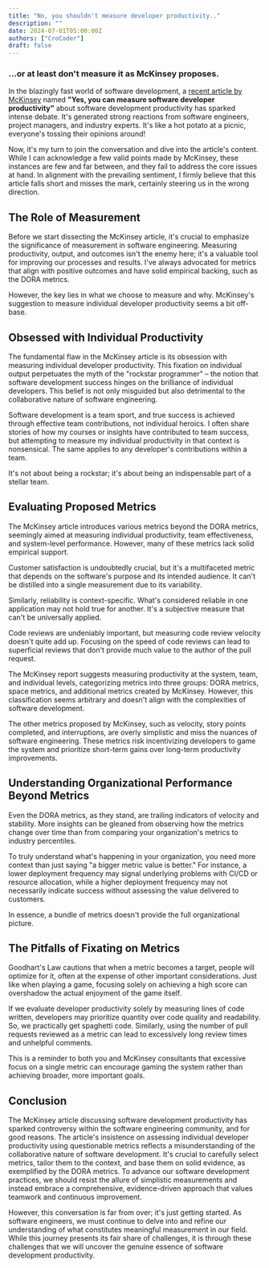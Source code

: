 ```yaml
---
title: "No, you shouldn't measure developer productivity.."
description: ""
date: 2024-07-01T05:00:00Z
authors: ["CroCoder"]
draft: false
---
```


### ...or at least don't measure it as McKinsey proposes.

In the blazingly fast world of software development, a [recent article by McKinsey](https://www.mckinsey.com/industries/technology-media-and-telecommunications/our-insights/yes-you-can-measure-software-developer-productivity) named **"Yes, you can measure software developer productivity"** about software development productivity has sparked intense debate. It's generated strong reactions from software engineers, project managers, and industry experts. It's like a hot potato at a picnic, everyone's tossing their opinions around!  

Now, it's my turn to join the conversation and dive into the article's content. While I can acknowledge a few valid points made by McKinsey, these instances are few and far between, and they fail to address the core issues at hand. In alignment with the prevailing sentiment, I firmly believe that this article falls short and misses the mark, certainly steering us in the wrong direction.

## The Role of Measurement

Before we start dissecting the McKinsey article, it's crucial to emphasize the significance of measurement in software engineering. Measuring productivity, output, and outcomes isn't the enemy here; it's a valuable tool for improving our processes and results.  I've always advocated for metrics that align with positive outcomes and have solid empirical backing, such as the DORA metrics.

However, the key lies in what we choose to measure and why. McKinsey's suggestion to measure individual developer productivity seems a bit off-base.

## Obsessed with Individual Productivity

The fundamental flaw in the McKinsey article is its obsession with measuring individual developer productivity. This fixation on individual output perpetuates the myth of the "rockstar programmer" – the notion that software development success hinges on the brilliance of individual developers. This belief is not only misguided but also detrimental to the collaborative nature of software engineering.

Software development is a team sport, and true success is achieved through effective team contributions, not individual heroics. I often share stories of how my courses or insights have contributed to team success, but attempting to measure my individual productivity in that context is nonsensical. The same applies to any developer's contributions within a team.

It's not about being a rockstar; it's about being an indispensable part of a stellar team.

## Evaluating Proposed Metrics

The McKinsey article introduces various metrics beyond the DORA metrics, seemingly aimed at measuring individual productivity, team effectiveness, and system-level performance. However, many of these metrics lack solid empirical support.

Customer satisfaction is undoubtedly crucial, but it's a multifaceted metric that depends on the software's purpose and its intended audience. It can't be distilled into a single measurement due to its variability.

Similarly, reliability is context-specific. What's considered reliable in one application may not hold true for another. It's a subjective measure that can't be universally applied.

Code reviews are undeniably important, but measuring code review velocity doesn't quite add up. Focusing on the speed of code reviews can lead to superficial reviews that don't provide much value to the author of the pull request.

The McKinsey report suggests measuring productivity at the system, team, and individual levels, categorizing metrics into three groups: DORA metrics, space metrics, and additional metrics created by McKinsey. However, this classification seems arbitrary and doesn't align with the complexities of software development.

The other metrics proposed by McKinsey, such as velocity, story points completed, and interruptions, are overly simplistic and miss the nuances of software engineering. These metrics risk incentivizing developers to game the system and prioritize short-term gains over long-term productivity improvements.

## Understanding Organizational Performance Beyond Metrics

Even the DORA metrics, as they stand, are trailing indicators of velocity and stability. More insights can be gleaned from observing how the metrics change over time than from comparing your organization's metrics to industry percentiles.

To truly understand what's happening in your organization, you need more context than just saying "a bigger metric value is better." For instance, a lower deployment frequency may signal underlying problems with CI/CD or resource allocation, while a higher deployment frequency may not necessarily indicate success without assessing the value delivered to customers.

In essence, a bundle of metrics doesn't provide the full organizational picture.

## The Pitfalls of Fixating on Metrics

Goodhart's Law cautions that when a metric becomes a target, people will optimize for it, often at the expense of other important considerations. Just like when playing a game, focusing solely on achieving a high score can overshadow the actual enjoyment of the game itself.

If we evaluate developer productivity solely by measuring lines of code written, developers may prioritize quantity over code quality and readability. So, we practically get spaghetti code. Similarly, using the number of pull requests reviewed as a metric can lead to excessively long review times and unhelpful comments.

This is a reminder to both you and McKinsey consultants that excessive focus on a single metric can encourage gaming the system rather than achieving broader, more important goals.

## Conclusion

The McKinsey article discussing software development productivity has sparked controversy within the software engineering community, and for good reasons. The article's insistence on assessing individual developer productivity using questionable metrics reflects a misunderstanding of the collaborative nature of software development. It's crucial to carefully select metrics, tailor them to the context, and base them on solid evidence, as exemplified by the DORA metrics. To advance our software development practices, we should resist the allure of simplistic measurements and instead embrace a comprehensive, evidence-driven approach that values teamwork and continuous improvement.

However, this conversation is far from over; it's just getting started. As software engineers, we must continue to delve into and refine our understanding of what constitutes meaningful measurement in our field. While this journey presents its fair share of challenges, it is through these challenges that we will uncover the genuine essence of software development productivity.
